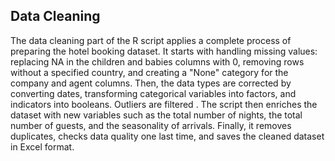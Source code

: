 ## Data Cleaning
The data cleaning part of the R script applies a complete process of preparing the hotel booking dataset. It starts with handling missing values: replacing NA in the children and babies columns with 0, removing rows without a specified country, and creating a "None" category for the company and agent columns. Then, the data types are corrected by converting dates, transforming categorical variables into factors, and indicators into booleans. Outliers are filtered . The script then enriches the dataset with new variables such as the total number of nights, the total number of guests, and the seasonality of arrivals. Finally, it removes duplicates, checks data quality one last time, and saves the cleaned dataset in Excel format.
